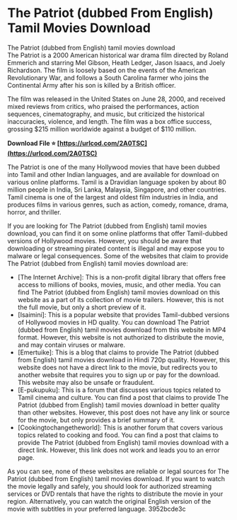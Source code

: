 # The Patriot (dubbed From English) Tamil Movies Download
  The Patriot (dubbed from English) tamil movies download     
The Patriot is a 2000 American historical war drama film directed by Roland Emmerich and starring Mel Gibson, Heath Ledger, Jason Isaacs, and Joely Richardson. The film is loosely based on the events of the American Revolutionary War, and follows a South Carolina farmer who joins the Continental Army after his son is killed by a British officer.
     
The film was released in the United States on June 28, 2000, and received mixed reviews from critics, who praised the performances, action sequences, cinematography, and music, but criticized the historical inaccuracies, violence, and length. The film was a box office success, grossing $215 million worldwide against a budget of $110 million.
 
**Download File ⭐ [https://urlcod.com/2A0TSC](https://urlcod.com/2A0TSC)**


     
The Patriot is one of the many Hollywood movies that have been dubbed into Tamil and other Indian languages, and are available for download on various online platforms. Tamil is a Dravidian language spoken by about 80 million people in India, Sri Lanka, Malaysia, Singapore, and other countries. Tamil cinema is one of the largest and oldest film industries in India, and produces films in various genres, such as action, comedy, romance, drama, horror, and thriller.
     
If you are looking for The Patriot (dubbed from English) tamil movies download, you can find it on some online platforms that offer Tamil-dubbed versions of Hollywood movies. However, you should be aware that downloading or streaming pirated content is illegal and may expose you to malware or legal consequences. Some of the websites that claim to provide The Patriot (dubbed from English) tamil movies download are:
     
- [The Internet Archive]: This is a non-profit digital library that offers free access to millions of books, movies, music, and other media. You can find The Patriot (dubbed from English) tamil movies download on this website as a part of its collection of movie trailers. However, this is not the full movie, but only a short preview of it.
- [Isaimini]: This is a popular website that provides Tamil-dubbed versions of Hollywood movies in HD quality. You can download The Patriot (dubbed from English) tamil movies download from this website in MP4 format. However, this website is not authorized to distribute the movie, and may contain viruses or malware.
- [Emertuike]: This is a blog that claims to provide The Patriot (dubbed from English) tamil movies download in Hindi 720p quality. However, this website does not have a direct link to the movie, but redirects you to another website that requires you to sign up or pay for the download. This website may also be unsafe or fraudulent.
- [E-pukupuku]: This is a forum that discusses various topics related to Tamil cinema and culture. You can find a post that claims to provide The Patriot (dubbed from English) tamil movies download in better quality than other websites. However, this post does not have any link or source for the movie, but only provides a brief summary of it.
- [Cookingtochangetheworld]: This is another forum that covers various topics related to cooking and food. You can find a post that claims to provide The Patriot (dubbed from English) tamil movies download with a direct link. However, this link does not work and leads you to an error page.

As you can see, none of these websites are reliable or legal sources for The Patriot (dubbed from English) tamil movies download. If you want to watch the movie legally and safely, you should look for authorized streaming services or DVD rentals that have the rights to distribute the movie in your region. Alternatively, you can watch the original English version of the movie with subtitles in your preferred language.
 3952bcde3c
 
